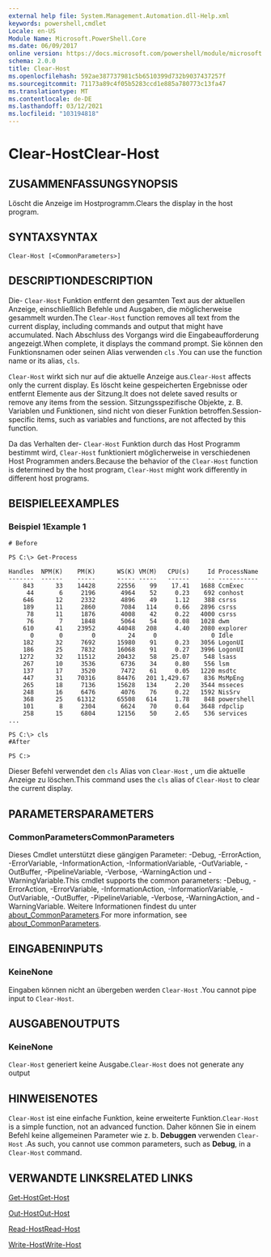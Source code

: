 ```yaml
---
external help file: System.Management.Automation.dll-Help.xml
keywords: powershell,cmdlet
Locale: en-US
Module Name: Microsoft.PowerShell.Core
ms.date: 06/09/2017
online version: https://docs.microsoft.com/powershell/module/microsoft.powershell.core/clear-host?view=powershell-7&WT.mc_id=ps-gethelp
schema: 2.0.0
title: Clear-Host
ms.openlocfilehash: 592ae387737981c5b6510399d732b9037437257f
ms.sourcegitcommit: 71173a89c4f05b5283ccd1e885a780773c13fa47
ms.translationtype: MT
ms.contentlocale: de-DE
ms.lasthandoff: 03/12/2021
ms.locfileid: "103194818"
---
```

# <span data-ttu-id="8a2d2-103">Clear-Host</span><span class="sxs-lookup"><span data-stu-id="8a2d2-103">Clear-Host</span></span>

## <span data-ttu-id="8a2d2-104">ZUSAMMENFASSUNG</span><span class="sxs-lookup"><span data-stu-id="8a2d2-104">SYNOPSIS</span></span>

<span data-ttu-id="8a2d2-105">Löscht die Anzeige im Hostprogramm.</span><span class="sxs-lookup"><span data-stu-id="8a2d2-105">Clears the display in the host program.</span></span>

## <span data-ttu-id="8a2d2-106">SYNTAX</span><span class="sxs-lookup"><span data-stu-id="8a2d2-106">SYNTAX</span></span>

```
Clear-Host [<CommonParameters>]
```

## <span data-ttu-id="8a2d2-107">DESCRIPTION</span><span class="sxs-lookup"><span data-stu-id="8a2d2-107">DESCRIPTION</span></span>

<span data-ttu-id="8a2d2-108">Die- `Clear-Host` Funktion entfernt den gesamten Text aus der aktuellen Anzeige, einschließlich Befehle und Ausgaben, die möglicherweise gesammelt wurden.</span><span class="sxs-lookup"><span data-stu-id="8a2d2-108">The `Clear-Host` function removes all text from the current display, including commands and output that might have accumulated.</span></span> <span data-ttu-id="8a2d2-109">Nach Abschluss des Vorgangs wird die Eingabeaufforderung angezeigt.</span><span class="sxs-lookup"><span data-stu-id="8a2d2-109">When complete, it displays the command prompt.</span></span> <span data-ttu-id="8a2d2-110">Sie können den Funktionsnamen oder seinen Alias verwenden `cls` .</span><span class="sxs-lookup"><span data-stu-id="8a2d2-110">You can use the function name or its alias, `cls`.</span></span>

<span data-ttu-id="8a2d2-111">`Clear-Host` wirkt sich nur auf die aktuelle Anzeige aus.</span><span class="sxs-lookup"><span data-stu-id="8a2d2-111">`Clear-Host` affects only the current display.</span></span> <span data-ttu-id="8a2d2-112">Es löscht keine gespeicherten Ergebnisse oder entfernt Elemente aus der Sitzung.</span><span class="sxs-lookup"><span data-stu-id="8a2d2-112">It does not delete saved results or remove any items from the session.</span></span> <span data-ttu-id="8a2d2-113">Sitzungsspezifische Objekte, z. B. Variablen und Funktionen, sind nicht von dieser Funktion betroffen.</span><span class="sxs-lookup"><span data-stu-id="8a2d2-113">Session-specific items, such as variables and functions, are not affected by this function.</span></span>

<span data-ttu-id="8a2d2-114">Da das Verhalten der- `Clear-Host` Funktion durch das Host Programm bestimmt wird, `Clear-Host` funktioniert möglicherweise in verschiedenen Host Programmen anders.</span><span class="sxs-lookup"><span data-stu-id="8a2d2-114">Because the behavior of the `Clear-Host` function is determined by the host program, `Clear-Host` might work differently in different host programs.</span></span>

## <span data-ttu-id="8a2d2-115">BEISPIELE</span><span class="sxs-lookup"><span data-stu-id="8a2d2-115">EXAMPLES</span></span>

### <span data-ttu-id="8a2d2-116">Beispiel 1</span><span class="sxs-lookup"><span data-stu-id="8a2d2-116">Example 1</span></span>

```
# Before

PS C:\> Get-Process

Handles  NPM(K)    PM(K)      WS(K) VM(M)   CPU(s)     Id ProcessName
-------  ------    -----      ----- -----   ------     -- -----------
    843      33    14428      22556    99    17.41   1688 CcmExec
     44       6     2196       4964    52     0.23    692 conhost
    646      12     2332       4896    49     1.12    388 csrss
    189      11     2860       7084   114     0.66   2896 csrss
     78      11     1876       4008    42     0.22   4000 csrss
     76       7     1848       5064    54     0.08   1028 dwm
    610      41    23952      44048   208     4.40   2080 explorer
      0       0        0         24     0               0 Idle
    182      32     7692      15980    91     0.23   3056 LogonUI
    186      25     7832      16068    91     0.27   3996 LogonUI
   1272      32    11512      20432    58    25.07    548 lsass
    267      10     3536       6736    34     0.80    556 lsm
    137      17     3520       7472    61     0.05   1220 msdtc
    447      31    70316      84476   201 1,429.67    836 MsMpEng
    265      18     7136      15628   134     2.20   3544 msseces
    248      16     6476       4076    76     0.22   1592 NisSrv
    368      25    61312      65508   614     1.78    848 powershell
    101       8     2304       6624    70     0.64   3648 rdpclip
    258      15     6804      12156    50     2.65    536 services
...

PS C:\> cls
#After

PS C:>
```

<span data-ttu-id="8a2d2-117">Dieser Befehl verwendet den `cls` Alias von `Clear-Host` , um die aktuelle Anzeige zu löschen.</span><span class="sxs-lookup"><span data-stu-id="8a2d2-117">This command uses the `cls` alias of `Clear-Host` to clear the current display.</span></span>

## <span data-ttu-id="8a2d2-118">PARAMETERS</span><span class="sxs-lookup"><span data-stu-id="8a2d2-118">PARAMETERS</span></span>

### <span data-ttu-id="8a2d2-119">CommonParameters</span><span class="sxs-lookup"><span data-stu-id="8a2d2-119">CommonParameters</span></span>
<span data-ttu-id="8a2d2-120">Dieses Cmdlet unterstützt diese gängigen Parameter: -Debug, -ErrorAction, -ErrorVariable, -InformationAction, -InformationVariable, -OutVariable, -OutBuffer, -PipelineVariable, -Verbose, -WarningAction und -WarningVariable.</span><span class="sxs-lookup"><span data-stu-id="8a2d2-120">This cmdlet supports the common parameters: -Debug, -ErrorAction, -ErrorVariable, -InformationAction, -InformationVariable, -OutVariable, -OutBuffer, -PipelineVariable, -Verbose, -WarningAction, and -WarningVariable.</span></span> <span data-ttu-id="8a2d2-121">Weitere Informationen findest du unter [about_CommonParameters](https://go.microsoft.com/fwlink/?LinkID=113216).</span><span class="sxs-lookup"><span data-stu-id="8a2d2-121">For more information, see [about_CommonParameters](https://go.microsoft.com/fwlink/?LinkID=113216).</span></span>

## <span data-ttu-id="8a2d2-122">EINGABEN</span><span class="sxs-lookup"><span data-stu-id="8a2d2-122">INPUTS</span></span>

### <span data-ttu-id="8a2d2-123">Keine</span><span class="sxs-lookup"><span data-stu-id="8a2d2-123">None</span></span>

<span data-ttu-id="8a2d2-124">Eingaben können nicht an übergeben werden `Clear-Host` .</span><span class="sxs-lookup"><span data-stu-id="8a2d2-124">You cannot pipe input to `Clear-Host`.</span></span>

## <span data-ttu-id="8a2d2-125">AUSGABEN</span><span class="sxs-lookup"><span data-stu-id="8a2d2-125">OUTPUTS</span></span>

### <span data-ttu-id="8a2d2-126">Keine</span><span class="sxs-lookup"><span data-stu-id="8a2d2-126">None</span></span>

<span data-ttu-id="8a2d2-127">`Clear-Host` generiert keine Ausgabe.</span><span class="sxs-lookup"><span data-stu-id="8a2d2-127">`Clear-Host` does not generate any output</span></span>

## <span data-ttu-id="8a2d2-128">HINWEISE</span><span class="sxs-lookup"><span data-stu-id="8a2d2-128">NOTES</span></span>

<span data-ttu-id="8a2d2-129">`Clear-Host` ist eine einfache Funktion, keine erweiterte Funktion.</span><span class="sxs-lookup"><span data-stu-id="8a2d2-129">`Clear-Host` is a simple function, not an advanced function.</span></span> <span data-ttu-id="8a2d2-130">Daher können Sie in einem Befehl keine allgemeinen Parameter wie z. b. **Debuggen** verwenden `Clear-Host` .</span><span class="sxs-lookup"><span data-stu-id="8a2d2-130">As such, you cannot use common parameters, such as **Debug**, in a `Clear-Host` command.</span></span>

## <span data-ttu-id="8a2d2-131">VERWANDTE LINKS</span><span class="sxs-lookup"><span data-stu-id="8a2d2-131">RELATED LINKS</span></span>

[<span data-ttu-id="8a2d2-132">Get-Host</span><span class="sxs-lookup"><span data-stu-id="8a2d2-132">Get-Host</span></span>](../Microsoft.PowerShell.Utility/Get-Host.md)

[<span data-ttu-id="8a2d2-133">Out-Host</span><span class="sxs-lookup"><span data-stu-id="8a2d2-133">Out-Host</span></span>](Out-Host.md)

[<span data-ttu-id="8a2d2-134">Read-Host</span><span class="sxs-lookup"><span data-stu-id="8a2d2-134">Read-Host</span></span>](../Microsoft.PowerShell.Utility/Read-Host.md)

[<span data-ttu-id="8a2d2-135">Write-Host</span><span class="sxs-lookup"><span data-stu-id="8a2d2-135">Write-Host</span></span>](../Microsoft.PowerShell.Utility/Write-Host.md)
